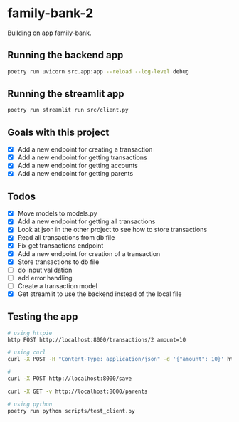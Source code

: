 # family-bank-2

Building on app family-bank.

## Running the backend app

```bash
poetry run uvicorn src.app:app --reload --log-level debug
```

## Running the streamlit app

```bash
poetry run streamlit run src/client.py
```

## Goals with this project

- [x] Add a new endpoint for creating a transaction
- [x] Add a new endpoint for getting transactions
- [x] Add a new endpoint for getting accounts
- [x] Add a new endpoint for getting parents

## Todos

- [x] Move models to models.py
- [x] Add a new endpoint for getting all transactions
- [x] Look at json in the other project to see how to store transactions
- [x]   Read all transactions from db file
- [x] Fix get transactions endpoint
- [x] Add a new endpoint for creation of a transaction
- [x]   Store transactions to db file
- [ ]   do input validation
- [ ]   add error handling
- [ ] Create a transaction model
- [x] Get streamlit to use the backend instead of the local file

## Testing the app

```bash
# using httpie
http POST http://localhost:8000/transactions/2 amount=10
```

```bash
# using curl
curl -X POST -H "Content-Type: application/json" -d '{"amount": 10}' http://localhost:8000/transactions/2
```

```bash
# 
curl -X POST http://localhost:8000/save
```

```bash
curl -X GET -v http://localhost:8000/parents
```

```bash
# using python
poetry run python scripts/test_client.py
```
